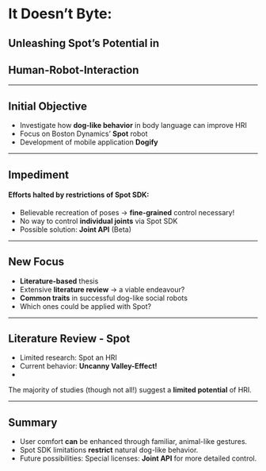 # It Doesn’t Byte: 
## Unleashing Spot’s Potential in 
## Human-Robot-Interaction
---
## Initial Objective
- Investigate how **dog-like behavior** in body language can improve HRI
- Focus on Boston Dynamics’ **Spot** robot
- Development of mobile application **Dogify**

---
## Impediment
#### Efforts halted by restrictions of **Spot SDK**:
- Believable recreation of poses -> **fine-grained** control necessary!
- No way to control **individual joints** via Spot SDK
- Possible solution: **Joint API** (Beta)

---
## New Focus
- **Literature-based** thesis
- Extensive **literature review** -> a viable endeavour?
- **Common traits** in successful dog-like social robots
- Which ones could be applied with Spot?

---

## Literature Review - Spot
- Limited research: Spot an HRI
- Current behavior: **Uncanny Valley-Effect!**
- 

The majority of studies (though not all!) suggest a **limited potential** of HRI.

---
## Summary
- User comfort **can** be enhanced through familiar, animal-like gestures.
- Spot SDK limitations **restrict** natural dog-like behavior.
- Future possibilities: Special licenses: **Joint API** for more detailed control.